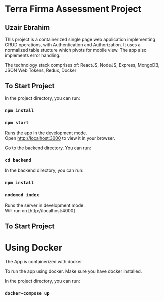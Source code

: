 # Terra Firma Assessment Project

## Uzair Ebrahim

This project is a containerized single page web application implementing CRUD operations, with Authentication and Authorization. It uses a normalized table stucture which pivots for mobile view. The app also implements error handling.

The technology stack comprises of:
ReactJS, NodeJS, Express, MongoDB, JSON Web Tokens, Redux, Docker

## To Start Project

In the project directory, you can run:

### `npm install`

### `npm start`

Runs the app in the development mode.\
Open [http://localhost:3000](http://localhost:3000) to view it in your browser.

Go to the backend directory. You can run:

### `cd backend`

In the backend directory, you can run:

### `npm install`

### `nodemod index`

Runs the server in development mode.\
Will run on [http://localhost:4000]

## To Start Project

# Using Docker

The App is containerized with docker

To run the app using docker. Make sure you have docker installed.

In the project directory, you can run:

### `docker-compose up`

